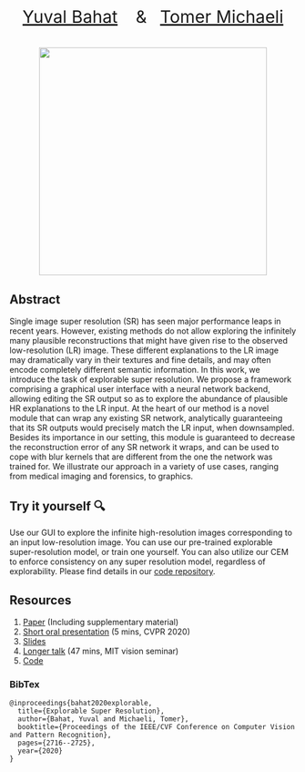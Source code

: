 <p style="font-size:30px" align="center">
   <a href="https://sites.google.com/view/yuval-bahat/home">Yuval Bahat</a> &ensp; & &ensp;<a href="https://tomer.net.technion.ac.il/">Tomer Michaeli</a>
   <br><br>
   <img src="7173-teaser.gif" height="400">
</p>

## Abstract
Single image super resolution (SR) has seen major performance leaps in recent years. However, existing methods do not allow exploring the infinitely many plausible reconstructions that might have given rise to the observed low-resolution (LR) image. These different explanations to the LR image may dramatically vary in their textures and fine details, and may often encode completely different semantic information. In this work, we introduce the task of explorable super resolution. We propose a framework comprising a graphical user interface with a neural network backend, allowing editing the SR output so as to explore the abundance of plausible HR explanations to the LR input. At the heart of our method is a novel module that can wrap any existing SR network, analytically guaranteeing that its SR outputs would precisely match the LR input, when downsampled. Besides its importance in our setting, this module is guaranteed to decrease the reconstruction error of any SR network it wraps, and can be used to cope with blur kernels that are different from the one the network was trained for. We illustrate our approach in a variety of use cases, ranging from medical imaging and forensics, to graphics.

## Try it yourself :mag:
Use our GUI to explore the infinite high-resolution images corresponding to an input low-resolution image. You can use our pre-trained explorable super-resolution model, or train one yourself. You can also utilize our CEM to enforce consistency on any super resolution model, regardless of explorability. Please find details in our [code repository](./codes).

## Resources
1. [Paper](https://drive.google.com/file/d/1N6pwutE_wxx8xDx29zvItjDdqO-CLklG/view?usp=sharing) (Including supplementary material)
1. [Short oral presentation](https://youtu.be/OaksbqfP1rY) (5 mins, CVPR 2020)
1. [Slides](https://drive.google.com/file/d/134Lr4G4ffr8A93m24iVkaW8DeYH1AHss/view?usp=sharing)
1. [Longer talk](https://youtu.be/sT8qeRpTetk) (47 mins, MIT vision seminar)
1. [Code](https://github.com/YuvalBahat/Explorable-Super-Resolution/tree/gh-pages/codes)

### BibTex
    @inproceedings{bahat2020explorable,
      title={Explorable Super Resolution},
      author={Bahat, Yuval and Michaeli, Tomer},
      booktitle={Proceedings of the IEEE/CVF Conference on Computer Vision and Pattern Recognition},
      pages={2716--2725},
      year={2020}
    }
    
